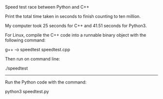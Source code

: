 Speed test race between Python and C++ 

Print the total time taken in seconds to finish counting to ten million. 

My computer took 25 seconds for C++ and 41.51 seconds for Python3. 

For Linux, compile the C++ code into a runnable binary object with the following command: 

g++ -o speedtest speedtest.cpp

Then run on command line:

./speedtest

_____________________________________________________________

Run the Python code with the command:

python3 speedtest.py
